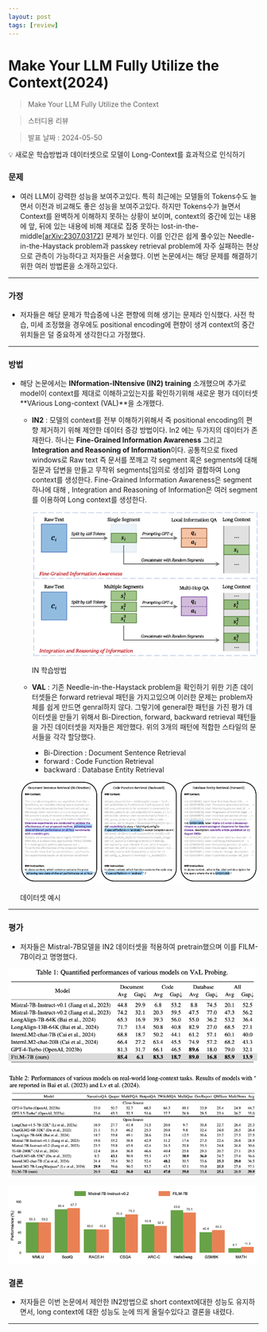 ```yaml
---
layout: post
tags: [review]
---
```


# Make Your LLM Fully Utilize the Context(2024)

> Make Your LLM Fully Utilize the Context
> 

> 스터디용 리뷰
> 

> 발표 날짜 : 2024-05-50
> 

<aside>
💡 새로운 학습방법과 데이터셋으로 모델이 Long-Context를 효과적으로 인식하기

</aside>

### 문제

- 여러 LLM이 강력한 성능을 보여주고있다. 특히 최근에는 모델들의 Tokens수도 늘면서 이전과 비교해도 좋은 성능을 보여주고있다. 하지만 Tokens수가 늘면서 Context를 완벽하게 이해하지 못하는 상황이 보이며, context의 중간에 있는 내용에 앞, 뒤에 있는 내용에 비해 제대로 집중 못하는  lost-in-the-middle[[arXiv:2307.03172](https://arxiv.org/abs/2307.03172)] 문제가 보인다. 이를  인간은 쉽게 풀수있는 Needle-in-the-Haystack problem과 passkey retrieval problem에 자주 실패하는 현상으로 관측이 가능하다고 저자들은 서술했다. 이번 논문에서는 해당 문제를 해결하기 위한 여러 방법론을 소개하고있다.

---

### 가정

- 저자들은 해당 문제가 학습중에 나온 편향에 의해 생기는 문제라 인식했다. 사전 학습, 미세 조정했을 경우에도 positional encoding에 편향이 생겨 context의 중간 위치들은 덜 중요하게 생각한다고 가정했다.

---

### 방법

- 해당 논문에서는 **INformation-INtensive (IN2) training** 소개했으며 추가로 model이 context를 제대로 이해하고있는지를 확인하기위해 새로운 평가 데이터셋 **VArious Long-context (VAL)**을 소개했다.
    - **IN2** : 모델의 context를 전부 이해하기위해서 즉 positional encoding의 편향 제거하기 위해 제안한 데이터 증강 방법이다. In2 에는 두가지의 데이터가 존재한다. 하나는 **Fine-Grained Information Awareness** 그리고 **Integration and Reasoning of Information**이다. 공통적으로 fixed windows로 Raw text 즉 문서를 쪼깨고 각 segment 혹은 segments에 대해 질문과 답변을 만들고 무작위 segments[임의로 생성]와 결합하여 Long context를 생성한다. Fine-Grained Information Awareness은 segment 하나에 대해 , Integration and Reasoning of Information은 여러 segment를 이용하여 Long context를 생성한다.
        
        ![IN 학습방법](https://github.com/new-Sunset-shimmer/new-Sunset-shimmer.github.io/blob/master/_posts/Make%20Your%20LLM%20Fully%20Utilize%20the%20Context(2024)%209d501b275e0e4b57b0ac4f1d4beef00c/Screenshot_2024-05-20_at_15.59.28.png?raw=true)
        
        IN 학습방법
        
    - **VAL** : 기존  Needle-in-the-Haystack problem을 확인하기 위한 기존 데이터셋들은 forward retrieval 패턴을 가지고있으며 이러한 문제는 problem자체를 쉽게 만드면 genral하지 않다. 그렇기에 general한 패턴을 가진 평가 데이터셋을 만들기 위해서 Bi-Direction, forward, backward retrieval 패턴들을 가진 데이터셋을 저자들은 제안했다. 위의 3개의 패턴에 적합한 스타일의 문서들을 각각 할당했다.
        - Bi-Direction : Document Sentence Retrieval
        - forward : Code Function Retrieval
        - backward : Database Entity Retrieval
        
    
    ![데이터셋 예시](https://github.com/new-Sunset-shimmer/new-Sunset-shimmer.github.io/blob/master/_posts/Make%20Your%20LLM%20Fully%20Utilize%20the%20Context(2024)%209d501b275e0e4b57b0ac4f1d4beef00c/Screenshot_2024-05-20_at_16.23.08.png?raw=true)
    
    데이터셋 예시
    

---

### 평가

- 저자들은 Mistral-7B모델을 IN2 데이터셋을 적용하여 pretrain했으며 이를 FILM-7B이라고 명명했다.

![Screenshot 2024-05-20 at 16.24.01.png](https://github.com/new-Sunset-shimmer/new-Sunset-shimmer.github.io/blob/master/_posts/Make%20Your%20LLM%20Fully%20Utilize%20the%20Context(2024)%209d501b275e0e4b57b0ac4f1d4beef00c/Screenshot_2024-05-20_at_16.24.01.png?raw=true)

![Screenshot 2024-05-20 at 16.24.34.png](https://github.com/new-Sunset-shimmer/new-Sunset-shimmer.github.io/blob/master/_posts/Make%20Your%20LLM%20Fully%20Utilize%20the%20Context(2024)%209d501b275e0e4b57b0ac4f1d4beef00c/Screenshot_2024-05-20_at_16.24.34.png?raw=true)

![Screenshot 2024-05-20 at 16.26.52.png](https://github.com/new-Sunset-shimmer/new-Sunset-shimmer.github.io/blob/master/_posts/Make%20Your%20LLM%20Fully%20Utilize%20the%20Context(2024)%209d501b275e0e4b57b0ac4f1d4beef00c/Screenshot_2024-05-20_at_16.26.52.png?raw=true)

### 결론

- 저자들은 이번 논문에서 제안한 IN2방법으로 short context에대한 성능도 유지하면서, long context에 대한 성능도 눈에 띄게 올릴수있다고 결론을 내렸다.

---
